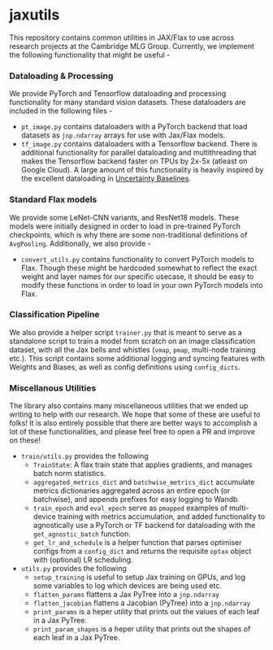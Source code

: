 # jaxutils

This repository contains common utilities in JAX/Flax to use across research projects at the Cambridge MLG Group. Currently, we implement the following functionality that might be useful - 

### Dataloading & Processing

We provide PyTorch and Tensorflow dataloading and processing functionality for many standard vision datasets. These dataloaders are included in the following files - 

- `pt_image.py` contains dataloaders with a PyTorch backend that load datasets as `jnp.ndarray` arrays for use with Jax/Flax models.
- `tf_image.py` contains dataloaders with a Tensorflow backend. There is additional functionality for parallel dataloading and multithreading that makes the Tensorflow backend faster on TPUs by 2x-5x (atleast on Google Cloud). A large amount of this functionality is heavily inspired by the excellent dataloading in [Uncertainty Baselines](https://github.com/google/uncertainty-baselines/blob/main/baselines/jft/input_utils.py).

### Standard Flax models

We provide some LeNet-CNN variants, and ResNet18 models. These models were initially designed in order to load in pre-trained PyTorch checkpoints, which is why there are some non-traditional definitions of `AvgPooling`. Additionally, we also provide - 

- `convert_utils.py` contains functionality to convert PyTorch models to Flax. Though these might be hardcoded somewhat to reflect the exact weight and layer names for our specific usecase, it should be easy to modify these functions in order to load in your own PyTorch models into Flax.

### Classification Pipeline

We also provide a helper script `trainer.py` that is meant to serve as a standalone script to train a model from scratch on an image classification dataset, with all the Jax bells and whistles (`vmap`, `pmap`, multi-node training etc.). This script contains some additional logging and syncing features with Weights and Biases, as well as config definitions using `config_dicts`.

### Miscellanous Utilities

The library also contains many miscellaneous utilities that we ended up writing to help with our research. We hope that some of these are useful to folks! It is also entirely possible that there are better ways to accomplish a lot of these functionalities, and please feel free to open a PR and improve on these!

- `train/utils.py` provides the following
    - `TrainState`: A flax train state that applies gradients, and manages batch norm statistics.
    - `aggregated_metrics_dict` and `batchwise_metrics_dict` accumulate metrics dictionaries aggregated across an entire epoch (or batchwise), and appends prefixes for easy logging to Wandb.
    - `train_epoch` and `eval_epoch` serve as `pmapped` examples of multi-device training with metrics accumulation, and added functionality to agnostically use a PyTorch or TF backend for dataloading with the `get_agnostic_batch` function.
    - `get_lr_and_schedule` is a helper function that parses optimiser configs from a `config_dict` and returns the requisite `optax` object with (optional) LR scheduling.
- `utils.py` provides the following
    - `setup_training` is useful to setup Jax training on GPUs, and log some variables to log which devices are being used etc.
    - `flatten_params` flattens a Jax PyTree into a `jnp.ndarray`
    - `flatten_jacobian` flattens a Jacobian (PyTree) into a `jnp.ndarray`
    - `print_params` is a heper utility that prints out the values of each leaf in a Jax PyTree.
    - `print_param_shapes` is a heper utility that prints out the shapes of each leaf in a Jax PyTree.